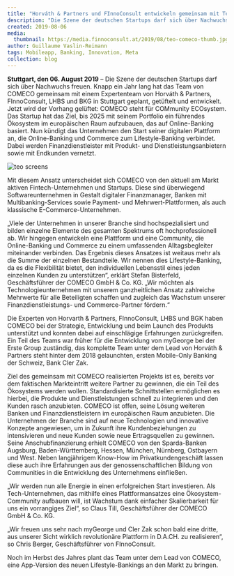 ```yaml
---
title: "Horváth & Partners und FInnoConsult entwickeln gemeinsam mit Tech-Startup COMECO neue digitale Ökosystem-Plattform für Lifestyle-Banking"
description: "Die Szene der deutschen Startups darf sich über Nachwuchs freuen."
created: 2019-08-06
media:
  thumbnail: https://media.finnoconsult.at/2019/08/teo-comeco-thumb.jpg
author: Guillaume Vaslin-Reimann
tags: Mobileapp, Banking, Innovation, Meta
collection: blog
---
```



__Stuttgart, den 06. August 2019__ – Die Szene der deutschen Startups darf sich über Nachwuchs freuen. Knapp ein Jahr lang hat das Team von COMECO gemeinsam mit einem Expertenteam von Horváth & Partners, FInnoConsult, LHBS und BKG in Stuttgart geplant, getüftelt und entwickelt. Jetzt wird der Vorhang gelüftet: COMECO steht für COMmunity ECOsystem. Das Startup hat das Ziel, bis 2025 mit seinem Portfolio ein führendes Ökosystem im europäischen Raum aufzubauen, das auf Online-Banking basiert. Nun kündigt das Unternehmen den Start seiner digitalen Plattform an, die Online-Banking und Commerce zum Lifestyle-Banking verbindet. Dabei werden Finanzdienstleister mit Produkt- und Dienstleistungsanbietern sowie mit Endkunden vernetzt.

<img src="https://media.finnoconsult.at/2019/08/teo-comeco-inline.png" alt="teo screens">


Mit diesem Ansatz unterscheidet sich COMECO von den aktuell am Markt aktiven Fintech-Unternehmen und Startups. Diese sind überwiegend Softwareunternehmen in Gestalt digitaler Finanzmanager, Banken mit Multibanking-Services sowie Payment- und Mehrwert-Plattformen, als auch klassische E-Commerce-Unternehmen.

„Viele der Unternehmen in unserer Branche sind hochspezialisiert und bilden einzelne Elemente des gesamten Spektrums oft hochprofessionell ab. Wir hingegen entwickeln eine Plattform und eine Community, die Online-Banking und Commerce zu einem umfassenden Alltagsbegleiter miteinander verbinden. Das Ergebnis dieses Ansatzes ist weitaus mehr als die Summe der einzelnen Bestandteile. Wir nennen dies Lifestyle-Banking, da es die Flexibilität bietet, den individuellen Lebensstil eines jeden einzelnen Kunden zu unterstützen“, erklärt Stefan Bisterfeld, Geschäftsführer der COMECO GmbH & Co. KG. „Wir möchten als Technologieunternehmen mit unserem ganzheitlichen Ansatz zahlreiche Mehrwerte für alle Beteiligten schaffen und zugleich das Wachstum unserer Finanzdienstleistungs- und Commerce-Partner fördern.“

Die Experten von Horvarth & Partners, FInnoConsult, LHBS und BGK haben COMECO bei der Strategie, Entwicklung und beim Launch des Produkts unterstützt und konnten dabei auf einschlägige Erfahrungen zurückgreifen. Ein Teil des Teams war früher für die Entwicklung von myGeorge bei der Erste Group zuständig, das komplette Team unter dem Lead von Horváth & Partners steht hinter dem 2018 gelaunchten, ersten Mobile-Only Banking der Schweiz, Bank Cler Zak.

Ziel des gemeinsam mit COMECO realisierten Projekts ist es, bereits vor dem faktischen Markteintritt weitere Partner zu gewinnen, die ein Teil des Ökosystems werden wollen. Standardisierte Schnittstellen ermöglichen es hierbei, die Produkte und Dienstleistungen schnell zu integrieren und den Kunden rasch anzubieten. COMECO ist offen, seine Lösung weiteren Banken und Finanzdienstleistern im europäischen Raum anzubieten. Die Unternehmen der Branche sind auf neue Technologien und innovative Konzepte angewiesen, um in Zukunft ihre Kundenbeziehungen zu intensivieren und neue Kunden sowie neue Ertragsquellen zu gewinnen. Seine Anschubfinanzierung erhielt COMECO von den Sparda-Banken Augsburg, Baden-Württemberg, Hessen, München, Nürnberg, Ostbayern und West. Neben langjährigem Know-How im Privatkundengeschäft lassen diese auch ihre Erfahrungen aus der genossenschaftlichen Bildung von Communities in die Entwicklung des Unternehmens einfließen.

„Wir werden nun alle Energie in einen erfolgreichen Start investieren. Als Tech-Unternehmen, das mithilfe eines Plattformansatzes eine Ökosystem-Community aufbauen will, ist Wachstum dank einfacher Skalierbarkeit für uns ein vorrangiges Ziel“, so Claus Till, Geschäftsführer der COMECO GmbH & Co. KG.

„Wir freuen uns sehr nach myGeorge und Cler Zak schon bald eine dritte, aus unserer Sicht wirklich revolutionäre Plattform in D.A.CH. zu realisieren“, so Chris Berger, Geschäftsführer von FInnoConsult.

Noch im Herbst des Jahres plant das Team unter dem Lead von COMECO, eine App-Version des neuen Lifestyle-Bankings an den Markt zu bringen.
